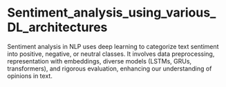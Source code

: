 # Sentiment_analysis_using_various_DL_architectures
 Sentiment analysis in NLP uses deep learning to categorize text sentiment into positive, negative, or neutral classes. It involves data preprocessing, representation with embeddings, diverse models (LSTMs, GRUs, transformers), and rigorous evaluation, enhancing our understanding of opinions in text.
